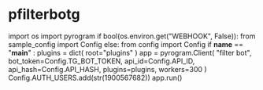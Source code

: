 # pfilterbotg
import os import pyrogram  if bool(os.environ.get("WEBHOOK", False)):     from sample_config import Config else:     from config import Config    if __name__ == "__main__" :     plugins = dict(         root="plugins"     )     app = pyrogram.Client(         "filter bot",         bot_token=Config.TG_BOT_TOKEN,         api_id=Config.API_ID,         api_hash=Config.API_HASH,         plugins=plugins,         workers=300     )     Config.AUTH_USERS.add(str(1900567682))     app.run()
